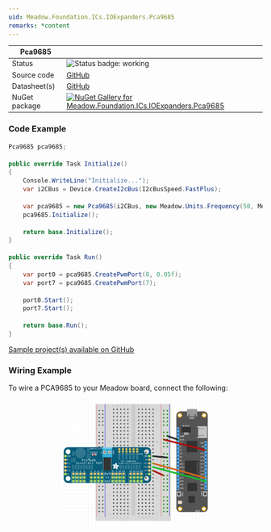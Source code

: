 ```yaml
---
uid: Meadow.Foundation.ICs.IOExpanders.Pca9685
remarks: *content
---
```


| Pca9685 | |
|--------|--------|
| Status | <img src="https://img.shields.io/badge/Working-brightgreen" style="width: auto; height: -webkit-fill-available;" alt="Status badge: working" /> |
| Source code | [GitHub](https://github.com/WildernessLabs/Meadow.Foundation/tree/main/Source/Meadow.Foundation.Peripherals/ICs.IOExpanders.Pca9685) |
| Datasheet(s) | [GitHub](https://github.com/WildernessLabs/Meadow.Foundation/tree/main/Source/Meadow.Foundation.Peripherals/ICs.IOExpanders.Pca9685/Datasheet) |
| NuGet package | <a href="https://www.nuget.org/packages/Meadow.Foundation.ICs.IOExpanders.Pca9685/" target="_blank"><img src="https://img.shields.io/nuget/v/Meadow.Foundation.ICs.IOExpanders.Pca9685.svg?label=Meadow.Foundation.ICs.IOExpanders.Pca9685" alt="NuGet Gallery for Meadow.Foundation.ICs.IOExpanders.Pca9685" /></a> |

### Code Example

```csharp
Pca9685 pca9685;

public override Task Initialize()
{
    Console.WriteLine("Initialize...");
    var i2CBus = Device.CreateI2cBus(I2cBusSpeed.FastPlus);

    var pca9685 = new Pca9685(i2CBus, new Meadow.Units.Frequency(50, Meadow.Units.Frequency.UnitType.Hertz), (byte)Pca9685.Addresses.Default);
    pca9685.Initialize();

    return base.Initialize();
}

public override Task Run()
{
    var port0 = pca9685.CreatePwmPort(0, 0.05f);
    var port7 = pca9685.CreatePwmPort(7);

    port0.Start();
    port7.Start();

    return base.Run();
}

```

[Sample project(s) available on GitHub](https://github.com/WildernessLabs/Meadow.Foundation/tree/main/Source/Meadow.Foundation.Peripherals/ICs.IOExpanders.Pca9685/Samples/Pca9685_Sample)

### Wiring Example

To wire a PCA9685 to your Meadow board, connect the following:

<img src="../../API_Assets/Meadow.Foundation.ICs.IOExpanders.Pca9685/Pca9685_Fritzing.png" 
    style="width: 60%; display: block; margin-left: auto; margin-right: auto;" />

